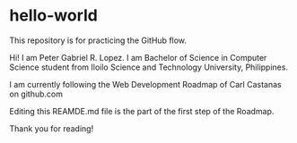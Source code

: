 # hello-world
This repository is for practicing the GitHub flow.

Hi! I am Peter Gabriel R. Lopez. I am Bachelor of Science in Computer Science student from Iloilo Science and Technology University, Philippines.

I am currently following the Web Development Roadmap of Carl Castanas on github.com

Editing this REAMDE.md file is the part of the first step of the Roadmap.

Thank you for reading!
